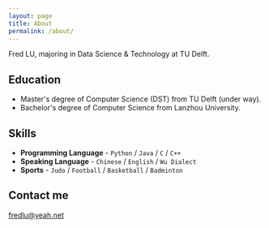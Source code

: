 ```yaml
---
layout: page
title: About
permalink: /about/
---
```


Fred LU, majoring in Data Science & Technology at TU Delft.

## Education

* Master's degree of Computer Science (DST) from TU Delft (under way).
* Bachelor's degree of Computer Science from Lanzhou University.

## Skills

* **Programming Language** - `Python` / `Java` / `C` / `C++` 
* **Speaking Language** - `Chinese` / `English` / `Wu Dialect` 
* **Sports** - `Judo` / `Football` / `Basketball` / `Badminton` 

## Contact me

[fredlu@yeah.net](mailto:fredlu@yeah.net)